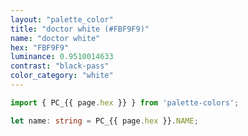 ```yaml
---
layout: "palette_color"
title: "doctor white (#FBF9F9)"
name: "doctor white"
hex: "FBF9F9"
luminance: 0.9510014633
contrast: "black-pass"
color_category: "white"
---
```


```typescript
import { PC_{{ page.hex }} } from 'palette-colors';

let name: string = PC_{{ page.hex }}.NAME;
```
